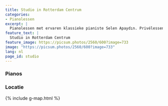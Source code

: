 ```yaml
---
title: Studio in Rotterdam Centrum
categories:
- Pianolessen
excerpt: |
  Pianolessen met ervaren klassieke pianiste Selen Apaydın. Privélessen voor alle niveaus, zowel in Rotterdam Centrum als online. Leer pianotechniek, muziektheorie en compositie onder begeleiding van een concertpianist. Ontwikkel je vaardigheden en versnel je pianoreis.
feature_text: |
  Studio in Rotterdam Centrum
feature_image: https://picsum.photos/2560/600?image=733
image: "https://picsum.photos/2560/600?image=733"
lang: nl
page_id: studio
---
```



### Pianos


### Locatie

{% include g-map.html %}
